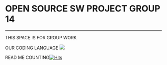# OPEN SOURCE SW PROJECT GROUP 14
---
THIS SPACE IS FOR GROUP WORK

OUR CODING LANGUAGE <img src="https://img.shields.io/badge/Python-FFFFFF?style=flat&logo=Python&logoColor=black"/>

READ ME COUNTING[![Hits](https://hits.seeyoufarm.com/api/count/incr/badge.svg?url=https%3A%2F%2Fgithub.com%2Fhelloyoung25%2Fgroup14&count_bg=%2311A6B4&title_bg=%23003DE1&icon=android.svg&icon_color=%23E7E7E7&title=Open+Source+Group+14&edge_flat=false)](https://hits.seeyoufarm.com)



